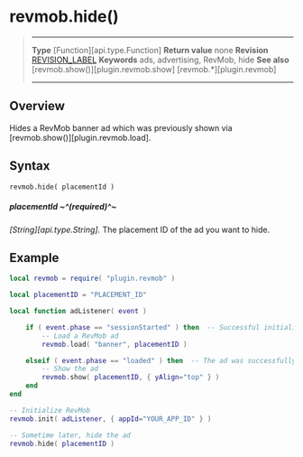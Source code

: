# revmob.hide()

> --------------------- ------------------------------------------------------------------------------------------
> __Type__              [Function][api.type.Function]
> __Return value__      none
> __Revision__          [REVISION_LABEL](REVISION_URL)
> __Keywords__          ads, advertising, RevMob, hide
> __See also__          [revmob.show()][plugin.revmob.show]
>						[revmob.*][plugin.revmob]
> --------------------- ------------------------------------------------------------------------------------------


## Overview

Hides a RevMob banner ad which was previously shown via [revmob.show()][plugin.revmob.load].


## Syntax

	revmob.hide( placementId )

##### placementId ~^(required)^~
_[String][api.type.String]._ The placement ID of the ad you want to hide.


## Example

``````lua
local revmob = require( "plugin.revmob" )

local placementID = "PLACEMENT_ID"

local function adListener( event )

	if ( event.phase == "sessionStarted" ) then  -- Successful initialization
		-- Load a RevMob ad
		revmob.load( "banner", placementID )

	elseif ( event.phase == "loaded" ) then  -- The ad was successfully loaded
		-- Show the ad
		revmob.show( placementID, { yAlign="top" } )
	end
end

-- Initialize RevMob
revmob.init( adListener, { appId="YOUR_APP_ID" } )

-- Sometime later, hide the ad
revmob.hide( placementID )
``````
